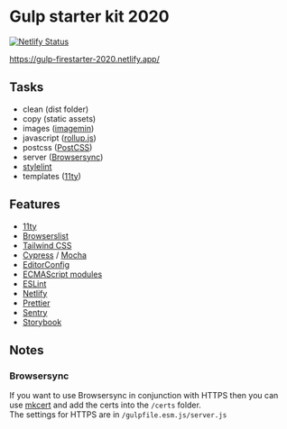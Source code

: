 # Gulp starter kit 2020

[![Netlify Status](https://api.netlify.com/api/v1/badges/9f6f1057-2ce5-44f6-9b4a-47430a9bb5c8/deploy-status)](https://app.netlify.com/sites/gulp-firestarter-2020/deploys)

https://gulp-firestarter-2020.netlify.app/

## Tasks

- clean (dist folder)
- copy (static assets)
- images ([imagemin](https://www.npmjs.com/package/imagemin))
- javascript ([rollup.js](https://www.rollupjs.org/))
- postcss ([PostCSS](https://www.npmjs.com/package/postcss))
- server ([Browsersync](https://www.npmjs.com/package/browser-sync))
- [stylelint](https://www.npmjs.com/package/stylelint)
- templates ([11ty](https://www.11ty.dev/))

## Features

- [11ty](https://www.11ty.dev/)
- [Browserslist](https://github.com/browserslist/browserslist)
- [Tailwind CSS](https://tailwindcss.com)
- [Cypress](https://www.cypress.io) / [Mocha](https://mochajs.org)
- [EditorConfig](https://editorconfig.org)
- [ECMAScript modules](https://github.com/standard-things/esm)
- [ESLint](https://eslint.org)
- [Netlify](https://www.netlify.com)
- [Prettier](https://www.npmjs.com/package/prettier)
- [Sentry](https://sentry.io)
- [Storybook](https://storybook.js.org)

## Notes

### Browsersync

If you want to use Browsersync in conjunction with HTTPS then you can use [mkcert](https://mkcert.org) and add the certs
into the ```/certs``` folder.  
The settings for HTTPS are in ```/gulpfile.esm.js/server.js```
